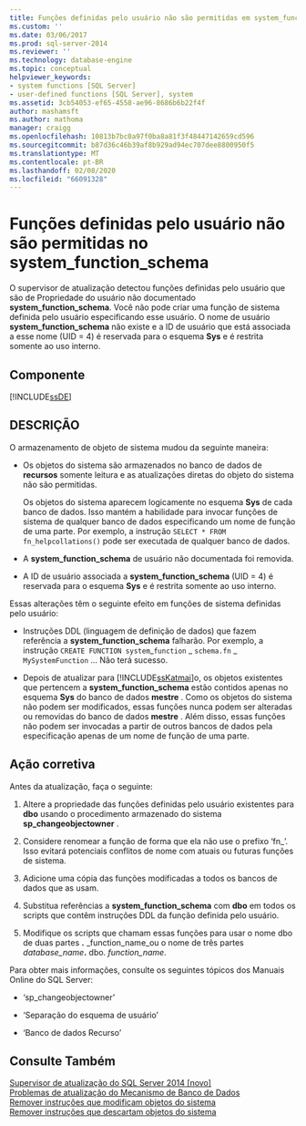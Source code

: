 ```yaml
---
title: Funções definidas pelo usuário não são permitidas em system_function_schema | Microsoft Docs
ms.custom: ''
ms.date: 03/06/2017
ms.prod: sql-server-2014
ms.reviewer: ''
ms.technology: database-engine
ms.topic: conceptual
helpviewer_keywords:
- system functions [SQL Server]
- user-defined functions [SQL Server], system
ms.assetid: 3cb54053-ef65-4558-ae96-8686b6b22f4f
author: mashamsft
ms.author: mathoma
manager: craigg
ms.openlocfilehash: 10813b7bc0a97f0ba8a81f3f48447142659cd596
ms.sourcegitcommit: b87d36c46b39af8b929ad94ec707dee8800950f5
ms.translationtype: MT
ms.contentlocale: pt-BR
ms.lasthandoff: 02/08/2020
ms.locfileid: "66091328"
---
```

# <a name="user-defined-functions-are-not-allowed-in-system_function_schema"></a>Funções definidas pelo usuário não são permitidas no system_function_schema
  O supervisor de atualização detectou funções definidas pelo usuário que são de Propriedade do usuário não documentado **system_function_schema**. Você não pode criar uma função de sistema definida pelo usuário especificando esse usuário. O nome de usuário **system_function_schema** não existe e a ID de usuário que está associada a esse nome (UID = 4) é reservada para o esquema **Sys** e é restrita somente ao uso interno.  
  
## <a name="component"></a>Componente  
 [!INCLUDE[ssDE](../../includes/ssde-md.md)]  
  
## <a name="description"></a>DESCRIÇÃO  
 O armazenamento de objeto de sistema mudou da seguinte maneira:  
  
-   Os objetos do sistema são armazenados no banco de dados de **recursos** somente leitura e as atualizações diretas do objeto do sistema não são permitidas.  
  
     Os objetos do sistema aparecem logicamente no esquema **Sys** de cada banco de dados. Isso mantém a habilidade para invocar funções de sistema de qualquer banco de dados especificando um nome de função de uma parte. Por exemplo, a instrução `SELECT * FROM fn_helpcollations()` pode ser executada de qualquer banco de dados.  
  
-   A **system_function_schema** de usuário não documentada foi removida.  
  
-   A ID de usuário associada a **system_function_schema** (UID = 4) é reservada para o esquema **Sys** e é restrita somente ao uso interno.  
  
 Essas alterações têm o seguinte efeito em funções de sistema definidas pelo usuário:  
  
-   Instruções DDL (linguagem de definição de dados) que fazem referência a **system_function_schema** falharão. Por exemplo, a instrução `CREATE FUNCTION system`_`function` \_ `schema.fn` \_ `MySystemFunction` ... Não terá sucesso.  
  
-   Depois de atualizar para [!INCLUDE[ssKatmai](../../includes/sskatmai-md.md)]o, os objetos existentes que pertencem a **system_function_schema** estão contidos apenas no esquema **Sys** do banco de dados **mestre** . Como os objetos do sistema não podem ser modificados, essas funções nunca podem ser alteradas ou removidas do banco de dados **mestre** . Além disso, essas funções não podem ser invocadas a partir de outros bancos de dados pela especificação apenas de um nome de função de uma parte.  
  
## <a name="corrective-action"></a>Ação corretiva  
 Antes da atualização, faça o seguinte:  
  
1.  Altere a propriedade das funções definidas pelo usuário existentes para **dbo** usando o procedimento armazenado do sistema **sp_changeobjectowner** .  
  
2.  Considere renomear a função de forma que ela não use o prefixo ‘fn_’. Isso evitará potenciais conflitos de nome com atuais ou futuras funções de sistema.  
  
3.  Adicione uma cópia das funções modificadas a todos os bancos de dados que as usam.  
  
4.  Substitua referências a **system_function_schema** com **dbo** em todos os scripts que contêm instruções DDL da função definida pelo usuário.  
  
5.  Modifique os scripts que chamam essas funções para usar o nome dbo de duas partes **.** _function_name_ou o nome de três partes _database_name_**.** dbo. *function_name*.  
  
 Para obter mais informações, consulte os seguintes tópicos dos Manuais Online do SQL Server:  
  
-   ‘sp_changeobjectowner’  
  
-   ‘Separação do esquema de usuário’  
  
-   ‘Banco de dados Recurso’  
  
## <a name="see-also"></a>Consulte Também  
 [Supervisor de atualização do SQL Server 2014 &#91;novo&#93;](sql-server-2014-upgrade-advisor.md)   
 [Problemas de atualização do Mecanismo de Banco de Dados](../../../2014/sql-server/install/database-engine-upgrade-issues.md)   
 [Remover instruções que modificam objetos do sistema](../../../2014/sql-server/install/remove-statements-that-modify-system-objects.md)   
 [Remover instruções que descartam objetos do sistema](../../../2014/sql-server/install/remove-statements-that-drop-system-objects.md)  
  
  
